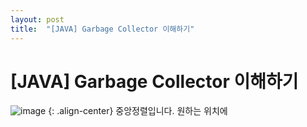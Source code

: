 ```yaml
---
layout: post
title:  "[JAVA] Garbage Collector 이해하기"
---
```


# [JAVA] Garbage Collector 이해하기

![image]()
{: .align-center}
중앙정렬입니다. 원하는 위치에
